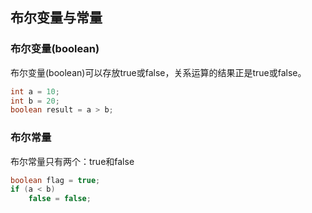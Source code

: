 ## 布尔变量与常量

### 布尔变量(boolean)

布尔变量(boolean)可以存放true或false，关系运算的结果正是true或false。

```java
int a = 10;
int b = 20;
boolean result = a > b;
```

### 布尔常量

布尔常量只有两个：true和false

```java
boolean flag = true;
if (a < b)
    false = false;
```

